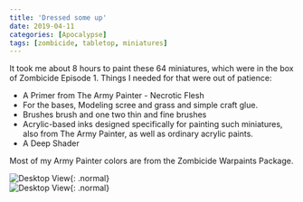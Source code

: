 ```yaml
---
title: 'Dressed some up'
date: 2019-04-11
categories: [Apocalypse]
tags: [zombicide, tabletop, miniatures]
---
```

It took me about 8 hours to paint these 64 miniatures, which were in the box of Zombicide Episode 1. 
Things I needed for that were out of patience:
* A Primer from The Army Painter - Necrotic Flesh
* For the bases, Modeling scree and grass  and simple craft glue.
* Brushes brush and one two thin and fine brushes
* Acrylic-based inks designed specifically for painting such miniatures, also from The Army Painter, as well as ordinary acrylic paints.
* A Deep Shader

Most of my Army Painter colors are from the Zombicide Warpaints Package.

![Desktop View](/image02.jpg){: .normal} \
![Desktop View](/image03.jpg){: .normal}


